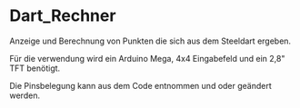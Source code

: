 # Dart_Rechner
Anzeige und Berechnung von Punkten die sich aus dem Steeldart ergeben.

Für die verwendung wird ein Arduino Mega, 4x4 Eingabefeld und ein 2,8" TFT benötigt.

Die Pinsbelegung kann aus dem Code entnommen und oder geändert werden.
